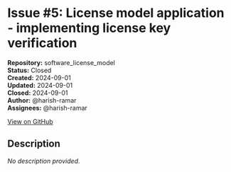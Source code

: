 # Issue #5: License model application - implementing license key verification

**Repository:** software_license_model  
**Status:** Closed  
**Created:** 2024-09-01  
**Updated:** 2024-09-01  
**Closed:** 2024-09-01  
**Author:** @harish-ramar  
**Assignees:** @harish-ramar  

[View on GitHub](https://github.com/Simtestlab/software_license_model/issues/5)

## Description

*No description provided.*